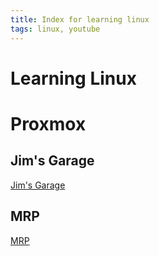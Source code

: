 ```yaml
---
title: Index for learning linux
tags: linux, youtube
---
```


# Learning Linux

# Proxmox

## Jim's Garage
[Jim's Garage](https://www.youtube.com/@Jims-Garage)

## MRP

[MRP](https://www.youtube.com/@MRPtech)